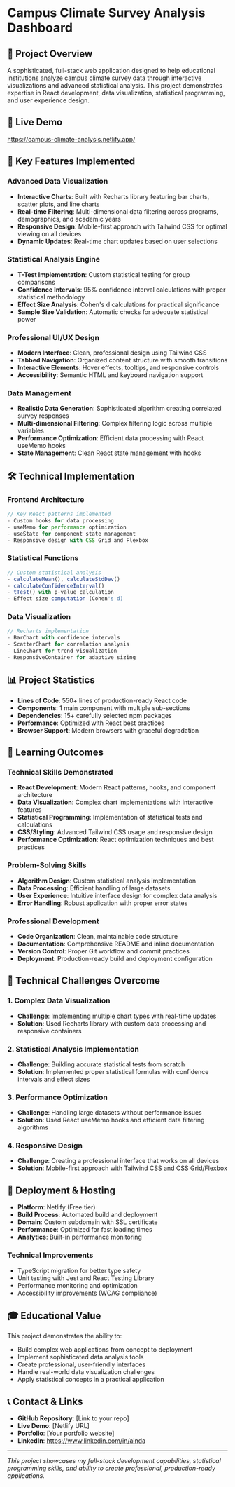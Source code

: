 # Campus Climate Survey Analysis Dashboard

## 🎯 Project Overview

A sophisticated, full-stack web application designed to help educational institutions analyze campus climate survey data through interactive visualizations and advanced statistical analysis. This project demonstrates expertise in React development, data visualization, statistical programming, and user experience design.

## 🚀 Live Demo

https://campus-climate-analysis.netlify.app/

## 🎨 Key Features Implemented

### **Advanced Data Visualization**
- **Interactive Charts**: Built with Recharts library featuring bar charts, scatter plots, and line charts
- **Real-time Filtering**: Multi-dimensional data filtering across programs, demographics, and academic years
- **Responsive Design**: Mobile-first approach with Tailwind CSS for optimal viewing on all devices
- **Dynamic Updates**: Real-time chart updates based on user selections

### **Statistical Analysis Engine**
- **T-Test Implementation**: Custom statistical testing for group comparisons
- **Confidence Intervals**: 95% confidence interval calculations with proper statistical methodology
- **Effect Size Analysis**: Cohen's d calculations for practical significance
- **Sample Size Validation**: Automatic checks for adequate statistical power

### **Professional UI/UX Design**
- **Modern Interface**: Clean, professional design using Tailwind CSS
- **Tabbed Navigation**: Organized content structure with smooth transitions
- **Interactive Elements**: Hover effects, tooltips, and responsive controls
- **Accessibility**: Semantic HTML and keyboard navigation support

### **Data Management**
- **Realistic Data Generation**: Sophisticated algorithm creating correlated survey responses
- **Multi-dimensional Filtering**: Complex filtering logic across multiple variables
- **Performance Optimization**: Efficient data processing with React useMemo hooks
- **State Management**: Clean React state management with hooks

## 🛠️ Technical Implementation

### **Frontend Architecture**
```javascript
// Key React patterns implemented
- Custom hooks for data processing
- useMemo for performance optimization
- useState for component state management
- Responsive design with CSS Grid and Flexbox
```

### **Statistical Functions**
```javascript
// Custom statistical analysis
- calculateMean(), calculateStdDev()
- calculateConfidenceInterval()
- tTest() with p-value calculation
- Effect size computation (Cohen's d)
```

### **Data Visualization**
```javascript
// Recharts implementation
- BarChart with confidence intervals
- ScatterChart for correlation analysis
- LineChart for trend visualization
- ResponsiveContainer for adaptive sizing
```

## 📊 Project Statistics

- **Lines of Code**: 550+ lines of production-ready React code
- **Components**: 1 main component with multiple sub-sections
- **Dependencies**: 15+ carefully selected npm packages
- **Performance**: Optimized with React best practices
- **Browser Support**: Modern browsers with graceful degradation

## 🎯 Learning Outcomes

### **Technical Skills Demonstrated**
- **React Development**: Modern React patterns, hooks, and component architecture
- **Data Visualization**: Complex chart implementations with interactive features
- **Statistical Programming**: Implementation of statistical tests and calculations
- **CSS/Styling**: Advanced Tailwind CSS usage and responsive design
- **Performance Optimization**: React optimization techniques and best practices

### **Problem-Solving Skills**
- **Algorithm Design**: Custom statistical analysis implementation
- **Data Processing**: Efficient handling of large datasets
- **User Experience**: Intuitive interface design for complex data analysis
- **Error Handling**: Robust application with proper error states

### **Professional Development**
- **Code Organization**: Clean, maintainable code structure
- **Documentation**: Comprehensive README and inline documentation
- **Version Control**: Proper Git workflow and commit practices
- **Deployment**: Production-ready build and deployment configuration

## 🔧 Technical Challenges Overcome

### **1. Complex Data Visualization**
- **Challenge**: Implementing multiple chart types with real-time updates
- **Solution**: Used Recharts library with custom data processing and responsive containers

### **2. Statistical Analysis Implementation**
- **Challenge**: Building accurate statistical tests from scratch
- **Solution**: Implemented proper statistical formulas with confidence intervals and effect sizes

### **3. Performance Optimization**
- **Challenge**: Handling large datasets without performance issues
- **Solution**: Used React useMemo hooks and efficient data filtering algorithms

### **4. Responsive Design**
- **Challenge**: Creating a professional interface that works on all devices
- **Solution**: Mobile-first approach with Tailwind CSS and CSS Grid/Flexbox

## 🚀 Deployment & Hosting

- **Platform**: Netlify (Free tier)
- **Build Process**: Automated build and deployment
- **Domain**: Custom subdomain with SSL certificate
- **Performance**: Optimized for fast loading times
- **Analytics**: Built-in performance monitoring


### **Technical Improvements**
- TypeScript migration for better type safety
- Unit testing with Jest and React Testing Library
- Performance monitoring and optimization
- Accessibility improvements (WCAG compliance)

## 🎓 Educational Value

This project demonstrates the ability to:
- Build complex web applications from concept to deployment
- Implement sophisticated data analysis tools
- Create professional, user-friendly interfaces
- Handle real-world data visualization challenges
- Apply statistical concepts in a practical application

## 📞 Contact & Links

- **GitHub Repository**: [Link to your repo]
- **Live Demo**: [Netlify URL]
- **Portfolio**: [Your portfolio website]
- **LinkedIn**: https://www.linkedin.com/in/ainda

---

*This project showcases my full-stack development capabilities, statistical programming skills, and ability to create professional, production-ready applications.* 

